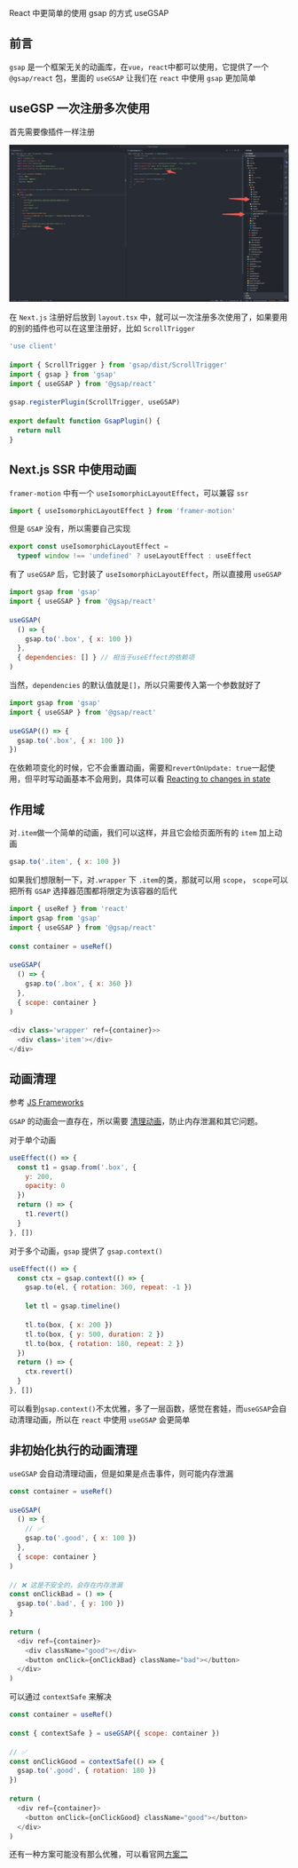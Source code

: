 React 中更简单的使用 gsap 的方式 useGSAP

## 前言

`gsap` 是一个框架无关的动画库，在`vue`，`react`中都可以使用，它提供了一个 `@gsap/react` 包，里面的 `useGSAP` 让我们在 `react` 中使用 `gsap` 更加简单

<!-- 这是一个在 react 中使用 `GSAP` 的 `hook`，会更方便的清理动画，也更好的适配 `Next.js` `SSR` -->

## useGSP 一次注册多次使用

首先需要像插件一样注册

![alt text](useGSAP-1.png)

在 `Next.js` 注册好后放到 `layout.tsx` 中，就可以一次注册多次使用了，如果要用的别的插件也可以在这里注册好，比如 `ScrollTrigger`

```js
'use client'

import { ScrollTrigger } from 'gsap/dist/ScrollTrigger'
import { gsap } from 'gsap'
import { useGSAP } from '@gsap/react'

gsap.registerPlugin(ScrollTrigger, useGSAP)

export default function GsapPlugin() {
  return null
}
```

## Next.js SSR 中使用动画

`framer-motion` 中有一个 `useIsomorphicLayoutEffect`，可以兼容 `ssr`

```js
import { useIsomorphicLayoutEffect } from 'framer-motion'
```

但是 `GSAP` 没有，所以需要自己实现

```js
export const useIsomorphicLayoutEffect =
  typeof window !== 'undefined' ? useLayoutEffect : useEffect
```

有了 `useGSAP` 后，它封装了 `useIsomorphicLayoutEffect`，所以直接用 `useGSAP`

```js
import gsap from 'gsap'
import { useGSAP } from '@gsap/react'

useGSAP(
  () => {
    gsap.to('.box', { x: 100 })
  },
  { dependencies: [] } // 相当于useEffect的依赖项
)
```

当然，`dependencies` 的默认值就是`[]`，所以只需要传入第一个参数就好了

```js
import gsap from 'gsap'
import { useGSAP } from '@gsap/react'

useGSAP(() => {
  gsap.to('.box', { x: 100 })
})
```

在依赖项变化的时候，它不会重置动画，需要和`revertOnUpdate: true`一起使用，但平时写动画基本不会用到，具体可以看 [Reacting to changes in state](https://gsap.com/resources/react-basics/#reacting-to-changes-in-state)

## 作用域

对`.item`做一个简单的动画，我们可以这样，并且它会给页面所有的 `item` 加上动画

```js
gsap.to('.item', { x: 100 })
```

如果我们想限制一下，对`.wrapper` 下 `.item`的类，那就可以用 `scope`， `scope`可以把所有 `GSAP` 选择器范围都将限定为该容器的后代

```js
import { useRef } from 'react'
import gsap from 'gsap'
import { useGSAP } from '@gsap/react'

const container = useRef()

useGSAP(
  () => {
    gsap.to('.box', { x: 360 })
  },
  { scope: container }
)

<div class='wrapper' ref={container}>>
  <div class='item'></div>
</div>
```

## 动画清理

参考 [JS Frameworks](https://gsap.com/resources/frameworks)

`GSAP` 的动画会一直存在，所以需要 [清理动画](https://react.dev/learn/synchronizing-with-effects#step-3-add-cleanup-if-needed)，防止内存泄漏和其它问题。

对于单个动画

```js
useEffect(() => {
  const t1 = gsap.from('.box', {
    y: 200,
    opacity: 0
  })
  return () => {
    t1.revert()
  }
}, [])
```

对于多个动画，`gsap` 提供了 `gsap.context()`

```js
useEffect(() => {
  const ctx = gsap.context(() => {
    gsap.to(el, { rotation: 360, repeat: -1 })

    let tl = gsap.timeline()

    tl.to(box, { x: 200 })
    tl.to(box, { y: 500, duration: 2 })
    tl.to(box, { rotation: 180, repeat: 2 })
  })
  return () => {
    ctx.revert()
  }
}, [])
```

可以看到`gsap.context()`不太优雅，多了一层函数，感觉在套娃，而`useGSAP`会自动清理动画，所以在 `react` 中使用 `useGSAP` 会更简单

## 非初始化执行的动画清理

`useGSAP` 会自动清理动画，但是如果是点击事件，则可能内存泄漏

```js
const container = useRef()

useGSAP(
  () => {
    // ✅
    gsap.to('.good', { x: 100 })
  },
  { scope: container }
)

// ❌ 这是不安全的，会存在内存泄漏
const onClickBad = () => {
  gsap.to('.bad', { y: 100 })
}

return (
  <div ref={container}>
    <div className="good"></div>
    <button onClick={onClickBad} className="bad"></button>
  </div>
)
```

可以通过 `contextSafe` 来解决

```js
const container = useRef()

const { contextSafe } = useGSAP({ scope: container })

// ✅
const onClickGood = contextSafe(() => {
  gsap.to('.good', { rotation: 180 })
})

return (
  <div ref={container}>
    <button onClick={onClickGood} className="good"></button>
  </div>
)
```

还有一种方案可能没有那么优雅，可以看官网[方案二](https://gsap.com/resources/React/#2-using-the-2nd-argument-for-inside-usegsap-hook)
